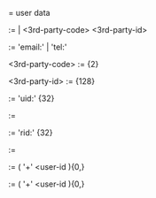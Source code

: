 = user data

<user-key>        := <login> | <3rd-party-code> <3rd-party-id>

<login>           := 'email:' <email> | 'tel:' <intl-phone>

<3rd-party-code>  := <utc16-char>{2}

<3rd-party-id>    := <ascii-char>{128}

<user-id>         := 'uid:' <base64-digit>{32}

<user-record>     := <user-id> <user-nick> <cdate> <private-key>

<room-id>         := 'rid:' <base64-digit>{32}

<room-record>     := <room-id> <owner-uid> <room-name> <cdate>

<room-user-index> := <room-id> ( '+' <user-id ){0,}

<key-user-index>  := <user-key> ( '+' <user-id ){0,}

